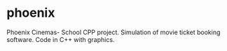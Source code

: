# phoenix
Phoenix Cinemas- School CPP project.
Simulation of movie ticket booking software. Code in C++ with graphics.
